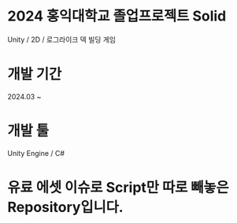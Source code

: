 # 2024 홍익대학교 졸업프로젝트 Solid
Unity / 2D / 로그라이크 덱 빌딩 게임

# 개발 기간
2024.03 ~ 

# 개발 툴
Unity Engine / C#

# 유료 에셋 이슈로 Script만 따로 빼놓은 Repository입니다.
